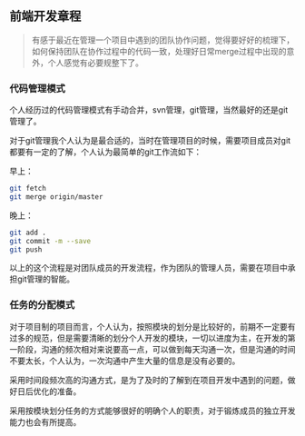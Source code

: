 ## 前端开发章程

> 有感于最近在管理一个项目中遇到的团队协作问题，觉得要好好的梳理下，如何保持团队在协作过程中的代码一致，处理好日常merge过程中出现的意外，个人感觉有必要规整下了。

### 代码管理模式

个人经历过的代码管理模式有手动合并，svn管理，git管理，当然最好的还是git管理了。

对于git管理我个人认为是最合适的，当时在管理项目的时候，需要项目成员对git都要有一定的了解，个人认为最简单的git工作流如下：

早上：

````bash
git fetch
git merge origin/master
````

晚上：

````bash
git add .
git commit -m --save
git push
````

以上的这个流程是对团队成员的开发流程，作为团队的管理人员，需要在项目中承担git管理的智能。

### 任务的分配模式

对于项目制的项目而言，个人认为，按照模块的划分是比较好的，前期不一定要有过多的规范，但是需要清晰的划分个人开发的模块，一切以进度为主，在开发的第一阶段，沟通的频次相对来说要高一点，可以做到每天沟通一次，但是沟通的时间不要太长，个人认为，一次沟通中产生大量的信息是没有必要的。

采用时间段频次高的沟通方式，是为了及时的了解到在项目开发中遇到的问题，做好日后优化的准备。

采用按模块划分任务的方式能够很好的明确个人的职责，对于锻炼成员的独立开发能力也会有所提高。


